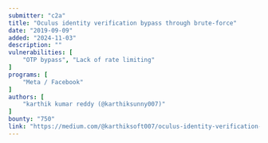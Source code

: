 ```yaml
---
submitter: "c2a"
title: "Oculus identity verification bypass through brute-force"
date: "2019-09-09"
added: "2024-11-03"
description: ""
vulnerabilities: [
    "OTP bypass", "Lack of rate limiting"
]
programs: [
    "Meta / Facebook"
]
authors: [
    "karthik kumar reddy (@karthiksunny007)"
]
bounty: "750"
link: "https://medium.com/@karthiksoft007/oculus-identity-verification-bypass-through-brute-force-dbd0c0d3c37e"
---
```




